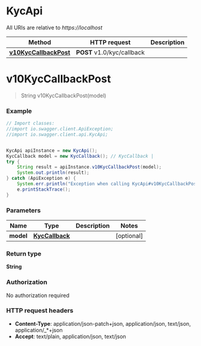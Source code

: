 # KycApi

All URIs are relative to *https://localhost*

Method | HTTP request | Description
------------- | ------------- | -------------
[**v10KycCallbackPost**](KycApi.md#v10KycCallbackPost) | **POST** v1.0/kyc/callback | 


<a name="v10KycCallbackPost"></a>
# **v10KycCallbackPost**
> String v10KycCallbackPost(model)



### Example
```java
// Import classes:
//import io.swagger.client.ApiException;
//import io.swagger.client.api.KycApi;


KycApi apiInstance = new KycApi();
KycCallback model = new KycCallback(); // KycCallback | 
try {
    String result = apiInstance.v10KycCallbackPost(model);
    System.out.println(result);
} catch (ApiException e) {
    System.err.println("Exception when calling KycApi#v10KycCallbackPost");
    e.printStackTrace();
}
```

### Parameters

Name | Type | Description  | Notes
------------- | ------------- | ------------- | -------------
 **model** | [**KycCallback**](KycCallback.md)|  | [optional]

### Return type

**String**

### Authorization

No authorization required

### HTTP request headers

 - **Content-Type**: application/json-patch+json, application/json, text/json, application/_*+json
 - **Accept**: text/plain, application/json, text/json

